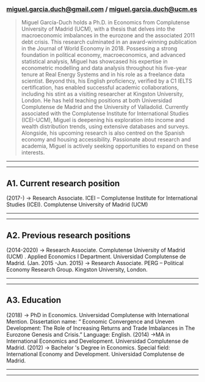 ### miguel.garcia.duch@gmail.com / miguel.garcia.duch@ucm.es

<blockquote>
Miguel García-Duch holds a Ph.D. in Economics from Complutense University of Madrid (UCM), with
a thesis that delves into the macroeconomic imbalances in the eurozone and the associated 2011 debt
crisis. This research culminated in an award-winning publication in the Journal of World Economy in
2018. Possessing a strong foundation in political economy, macroeconomics, and advanced statistical
analysis, Miguel has showcased his expertise in econometric modelling and data analysis throughout
his five-year tenure at Real Energy Systems and in his role as a freelance data scientist. Beyond this,
his English proficiency, verified by a C1 IELTS certification, has enabled successful academic
collaborations, including his stint as a visiting researcher at Kingston University, London. He has held
teaching positions at both Universidad Complutense de Madrid and the University of Valladolid.
Currently associated with the Complutense Institute for International Studies (ICEI-UCM), Miguel is
deepening his exploration into income and wealth distribution trends, using extensive databases and
surveys. Alongside, his upcoming research is also centred on the Spanish economy and housing
accessibility. Passionate about research and academia, Miguel is actively seeking opportunities to
expand on these interests.
</blockquote>

-----------------------------------------------------------------------------------------------------
-----------------------------------------------------------------------------------------------------


## A1. Current research position
(2017-) → Research Associate. ICEI – Complutense Institute for International Studies (ICEI).
Complutense University of Madrid (UCM)

-----------------------------------------------------------------------------------------------------
-----------------------------------------------------------------------------------------------------

## A2. Previous research positions
(2014-2020) → Research Associate. Complutense University of Madrid (UCM) . Applied Economics I
Department. Universidad Complutense de Madrid.
(Jan. 2015 -Jun. 2015) → Research Associate. PERG – Political Economy Research Group. Kingston
University, London.

-----------------------------------------------------------------------------------------------------
-----------------------------------------------------------------------------------------------------

## A3. Education
(2018) → PhD in Economics. Universidad Complutense with International Mention. Dissertation
name: “ Economic Convergence and Uneven Development: The Role of Increasing Returns and Trade
Imbalances in The Eurozone Genesis and Crisis.” Language: English.
(2014) →MA in International Economics and Development. Universidad Complutense de Madrid.
(2012) → Bachelor 's Degree in Economics. Special field: International Economy and Development.
Universidad Complutense de Madrid.

-----------------------------------------------------------------------------------------------------
-----------------------------------------------------------------------------------------------------
